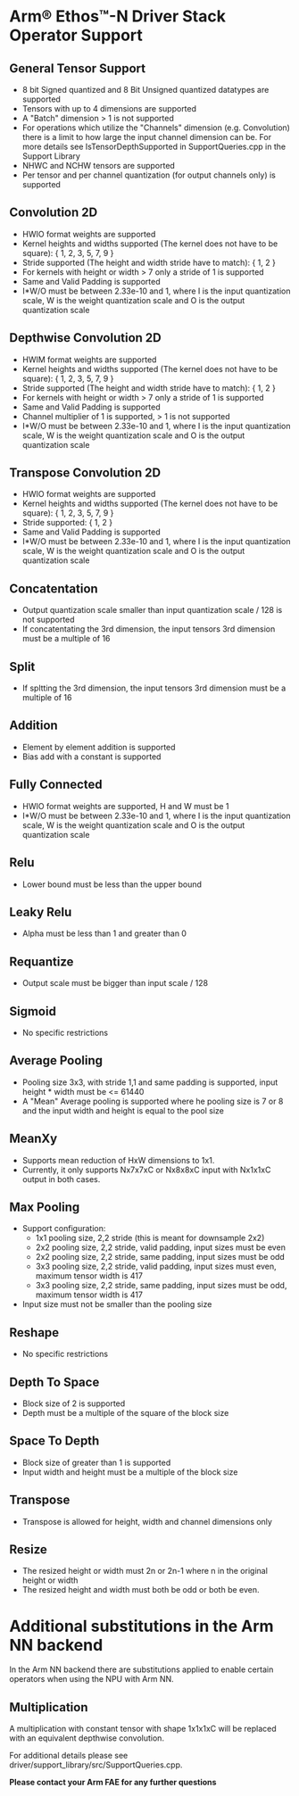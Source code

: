# Arm® Ethos™-N Driver Stack Operator Support

## General Tensor Support
- 8 bit Signed quantized and 8 Bit Unsigned quantized datatypes are supported
- Tensors with up to 4 dimensions are supported
- A "Batch" dimension > 1 is not supported
- For operations which utilize the "Channels" dimension (e.g. Convolution) there is a limit to how large the input channel dimension can be. For more details see IsTensorDepthSupported in SupportQueries.cpp in the Support Library
- NHWC and NCHW tensors are supported
- Per tensor and per channel quantization (for output channels only) is supported


## Convolution 2D
- HWIO format weights are supported
- Kernel heights and widths supported (The kernel does not have to be square): { 1, 2, 3, 5, 7, 9 }
- Stride supported (The height and width stride have to match): { 1, 2 }
- For kernels with height or width > 7 only a stride of 1 is supported
- Same and Valid Padding is supported
- I*W/O must be between 2.33e-10 and 1, where I is the input quantization scale, W is the weight quantization scale and O is the output quantization scale


## Depthwise Convolution 2D
- HWIM format weights are supported
- Kernel heights and widths supported (The kernel does not have to be square): { 1, 2, 3, 5, 7, 9 }
- Stride supported (The height and width stride have to match): { 1, 2 }
- For kernels with height or width > 7 only a stride of 1 is supported
- Same and Valid Padding is supported
- Channel multiplier of 1 is supported, > 1 is not supported
- I*W/O must be between 2.33e-10 and 1, where I is the input quantization scale, W is the weight quantization scale and O is the output quantization scale


## Transpose Convolution 2D
- HWIO format weights are supported
- Kernel heights and widths supported (The kernel does not have to be square): { 1, 2, 3, 5, 7, 9 }
- Stride supported: { 1, 2 }
- Same and Valid Padding is supported
- I*W/O must be between 2.33e-10 and 1, where I is the input quantization scale, W is the weight quantization scale and O is the output quantization scale


## Concatentation
- Output quantization scale smaller than input quantization scale / 128 is not supported
- If concatentating the 3rd dimension, the input tensors 3rd dimension must be a multiple of 16


## Split
- If spltting the 3rd dimension, the input tensors 3rd dimension must be a multiple of 16


## Addition
- Element by element addition is supported
- Bias add with a constant is supported


## Fully Connected
- HWIO format weights are supported, H and W must be 1
- I*W/O must be between 2.33e-10 and 1, where I is the input quantization scale, W is the weight quantization scale and O is the output quantization scale


## Relu
- Lower bound must be less than the upper bound


## Leaky Relu
- Alpha must be less than 1 and greater than 0


## Requantize
- Output scale must be bigger than input scale / 128


## Sigmoid
- No specific restrictions


## Average Pooling
- Pooling size 3x3, with stride 1,1 and same padding is supported, input height * width must be <= 61440
- A "Mean" Average pooling is supported where he pooling size is 7 or 8 and the input width and height is equal to the pool size


## MeanXy
- Supports mean reduction of HxW dimensions to 1x1.
- Currently, it only supports Nx7x7xC or Nx8x8xC input with Nx1x1xC output in both cases.


## Max Pooling
- Support configuration:
    - 1x1 pooling size, 2,2 stride (this is meant for downsample 2x2)
    - 2x2 pooling size, 2,2 stride, valid padding, input sizes must be even
    - 2x2 pooling size, 2,2 stride, same padding, input sizes must be odd
    - 3x3 pooling size, 2,2 stride, valid padding, input sizes must even, maximum tensor width is 417
    - 3x3 pooling size, 2,2 stride, same padding, input sizes must be odd, maximum tensor width is 417
- Input size must not be smaller than the pooling size


## Reshape
- No specific restrictions


## Depth To Space
- Block size of 2 is supported
- Depth must be a multiple of the square of the block size


## Space To Depth
- Block size of greater than 1 is supported
- Input width and height must be a multiple of the block size


## Transpose
- Transpose is allowed for height, width and channel dimensions only


## Resize
- The resized height or width must 2n or 2n-1 where n in the original height or width
- The resized height and width must both be odd or both be even.

# Additional substitutions in the Arm NN backend
In the Arm NN backend there are substitutions applied to enable certain operators when using the NPU with Arm NN.

## Multiplication
A multiplication with constant tensor with shape 1x1x1xC will be replaced with an equivalent depthwise convolution.


For additional details please see driver/support_library/src/SupportQueries.cpp.

**Please contact your Arm FAE for any further questions**